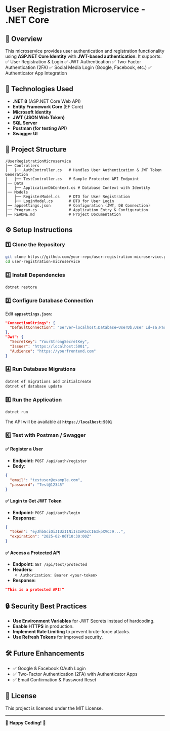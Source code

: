 # User Registration Microservice - .NET Core

## 📌 Overview
This microservice provides user authentication and registration functionality using **ASP.NET Core Identity** with **JWT-based authentication**. It supports:
✅ User Registration & Login
✅ JWT Authentication
✅ Two-Factor Authentication (2FA)
✅ Social Media Login (Google, Facebook, etc.)
✅ Authenticator App Integration

## 🚀 Technologies Used
- **.NET 8** (ASP.NET Core Web API)
- **Entity Framework Core** (EF Core)
- **Microsoft Identity**
- **JWT (JSON Web Token)**
- **SQL Server**
- **Postman (for testing API)**
- **Swagger UI**

## 📂 Project Structure
```
/UserRegistrationMicroservice
│── Controllers
│   ├── AuthController.cs   # Handles User Authentication & JWT Token Generation
│   ├── TestController.cs   # Sample Protected API Endpoint
│── Data
│   ├── ApplicationDbContext.cs # Database Context with Identity
│── Models
│   ├── RegisterModel.cs    # DTO for User Registration
│   ├── LoginModel.cs       # DTO for User Login
│── appsettings.json        # Configuration (JWT, DB Connection)
│── Program.cs              # Application Entry & Configuration
│── README.md               # Project Documentation
```

## ⚙️ Setup Instructions

### 1️⃣ Clone the Repository
```sh
git clone https://github.com/your-repo/user-registration-microservice.git
cd user-registration-microservice
```

### 2️⃣ Install Dependencies
```sh
dotnet restore
```

### 3️⃣ Configure Database Connection
Edit **`appsettings.json`**:
```json
"ConnectionStrings": {
  "DefaultConnection": "Server=localhost;Database=UserDb;User Id=sa;Password=YourPassword;"
},
"Jwt": {
  "SecretKey": "YourStrongSecretKey",
  "Issuer": "https://localhost:5001",
  "Audience": "https://yourfrontend.com"
}
```

### 4️⃣ Run Database Migrations
```sh
dotnet ef migrations add InitialCreate
dotnet ef database update
```

### 5️⃣ Run the Application
```sh
dotnet run
```
The API will be available at **`https://localhost:5001`**

### 6️⃣ Test with Postman / Swagger
#### ✅ **Register a User**
- **Endpoint:** `POST /api/auth/register`
- **Body:**
```json
{
  "email": "testuser@example.com",
  "password": "Test@12345"
}
```

#### ✅ **Login to Get JWT Token**
- **Endpoint:** `POST /api/auth/login`
- **Response:**
```json
{
  "token": "eyJhbGciOiJIUzI1NiIsInR5cCI6IkpXVCJ9...",
  "expiration": "2025-02-06T10:30:00Z"
}
```

#### ✅ **Access a Protected API**
- **Endpoint:** `GET /api/test/protected`
- **Headers:**
  - `Authorization: Bearer <your-token>`
- **Response:**
```json
"This is a protected API!"
```

## 🔒 Security Best Practices
- **Use Environment Variables** for JWT Secrets instead of hardcoding.
- **Enable HTTPS** in production.
- **Implement Rate Limiting** to prevent brute-force attacks.
- **Use Refresh Tokens** for improved security.

## 🛠 Future Enhancements
- ✅ Google & Facebook OAuth Login
- ✅ Two-Factor Authentication (2FA) with Authenticator Apps
- ✅ Email Confirmation & Password Reset

## 📜 License
This project is licensed under the MIT License.

---
🎯 **Happy Coding!** 🚀

